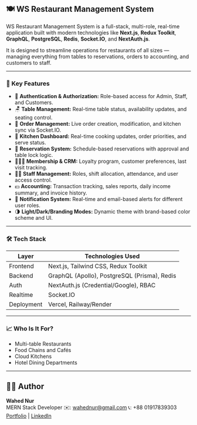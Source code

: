 ## 🍽️ WS Restaurant Management System

WS Restaurant Management System is a full-stack, multi-role, real-time application built with modern technologies like **Next.js**, **Redux Toolkit**, **GraphQL**, **PostgreSQL**, **Redis**, **Socket.IO**, and **NextAuth.js**.

It is designed to streamline operations for restaurants of all sizes — managing everything from tables to reservations, orders to accounting, and customers to staff.

---

### 🚀 Key Features

- 🔐 **Authentication & Authorization:** Role-based access for Admin, Staff, and Customers.
- 🪑 **Table Management:** Real-time table status, availability updates, and seating control.
- 🧾 **Order Management:** Live order creation, modification, and kitchen sync via Socket.IO.
- 🍳 **Kitchen Dashboard:** Real-time cooking updates, order priorities, and serve status.
- 📅 **Reservation System:** Schedule-based reservations with approval and table lock logic.
- 🧑‍🤝‍🧑 **Membership & CRM:** Loyalty program, customer preferences, last visit tracking.
- 🧑‍🍳 **Staff Management:** Roles, shift allocation, attendance, and user access control.
- 💵 **Accounting:** Transaction tracking, sales reports, daily income summary, and invoice history.
- 🔔 **Notification System:** Real-time and email-based alerts for different user roles.
- 🌗 **Light/Dark/Branding Modes:** Dynamic theme with brand-based color scheme and UI.

---

### 🛠️ Tech Stack

| Layer      | Technologies Used                            |
| ---------- | -------------------------------------------- |
| Frontend   | Next.js, Tailwind CSS, Redux Toolkit         |
| Backend    | GraphQL (Apollo), PostgreSQL (Prisma), Redis |
| Auth       | NextAuth.js (Credential/Google), RBAC        |
| Realtime   | Socket.IO                                    |
| Deployment | Vercel, Railway/Render                       |

---

### 📈 Who Is It For?

- Multi-table Restaurants
- Food Chains and Cafés
- Cloud Kitchens
- Hotel Dining Departments

---

## 👨‍💻 Author

**Wahed Nur**  
MERN Stack Developer
✉️: <wahednur@gmail.com>
📞: +88 01917839303
[Portfolio](https://wahednur.vercel.app) | [LinkedIn](https://www.linkedin.com/in/wahednur/)
